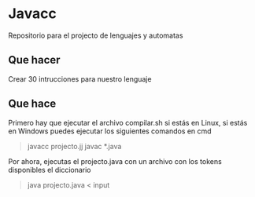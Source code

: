 # Javacc
Repositorio para el projecto de lenguajes y automatas

## Que hacer
Crear 30 intrucciones para nuestro lenguaje

## Que hace

Primero hay que ejecutar el archivo compilar.sh si estás en Linux, si estás en Windows puedes ejecutar los siguientes comandos en cmd

>javacc projecto.jj
>javac \*.java

Por ahora, ejecutas el projecto.java con un archivo con los tokens disponibles el diccionario

>java projecto.java < input

